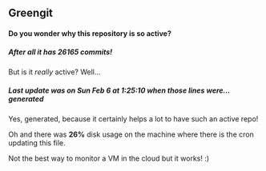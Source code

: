 ## Greengit

#### Do you wonder why this repository is so active?

##### After all it has 26165 commits!

But is it *really* active? Well...

##### Last update was on Sun Feb 6 at 1:25:10 when those lines were... generated

Yes, generated, because it certainly helps a lot to have such an active repo!

Oh and there was **26%** disk usage on the machine
where there is the cron updating this file.

Not the best way to monitor a VM in the cloud but it works! :)

